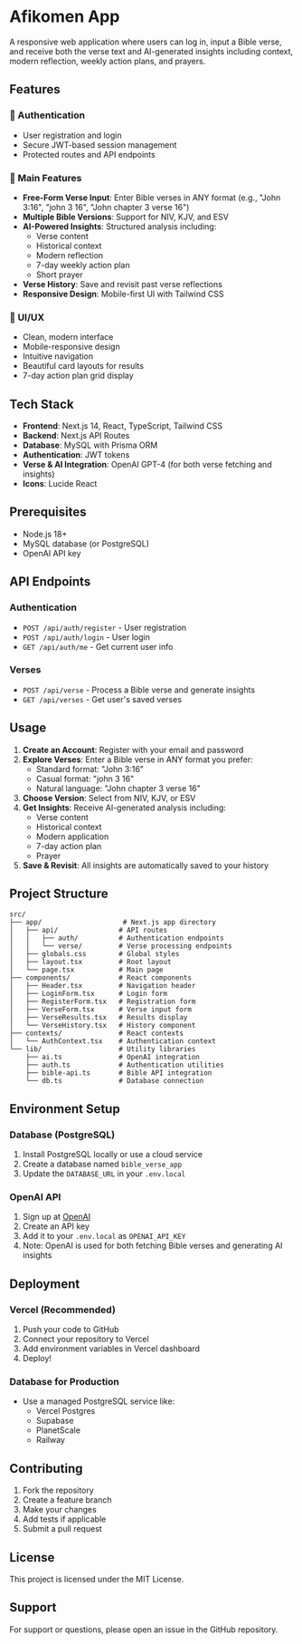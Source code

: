 # Afikomen App

A responsive web application where users can log in, input a Bible verse, and receive both the verse text and AI-generated insights including context, modern reflection, weekly action plans, and prayers.

## Features

### 🔐 Authentication
- User registration and login
- Secure JWT-based session management
- Protected routes and API endpoints

### 📖 Main Features
- **Free-Form Verse Input**: Enter Bible verses in ANY format (e.g., "John 3:16", "john 3 16", "John chapter 3 verse 16")
- **Multiple Bible Versions**: Support for NIV, KJV, and ESV
- **AI-Powered Insights**: Structured analysis including:
  - Verse content
  - Historical context
  - Modern reflection
  - 7-day weekly action plan
  - Short prayer
- **Verse History**: Save and revisit past verse reflections
- **Responsive Design**: Mobile-first UI with Tailwind CSS

### 🎨 UI/UX
- Clean, modern interface
- Mobile-responsive design
- Intuitive navigation
- Beautiful card layouts for results
- 7-day action plan grid display

## Tech Stack

- **Frontend**: Next.js 14, React, TypeScript, Tailwind CSS
- **Backend**: Next.js API Routes
- **Database**: MySQL with Prisma ORM
- **Authentication**: JWT tokens
- **Verse & AI Integration**: OpenAI GPT-4 (for both verse fetching and insights)
- **Icons**: Lucide React

## Prerequisites

- Node.js 18+ 
- MySQL database (or PostgreSQL)
- OpenAI API key

<!-- ## Installation -->
<!-- 
1. **Clone the repository**
   ```bash
   git clone <repository-url>
   cd afikomen
   ```

2. **Install dependencies**
   ```bash
   npm install
   ```

3. **Set up environment variables**
   Create a `.env.local` file in the root directory:
   ```env
   # Database
   DATABASE_URL="mysql://root:root@localhost:3306/bible_verse_app"

   # JWT Secret
   JWT_SECRET="your-super-secret-jwt-key-change-this-in-production"

   # OpenAI API Key (used for both verse fetching and AI insights)
   OPENAI_API_KEY="your-openai-api-key"
   ```

4. **Set up the database**
   ```bash
   # Generate Prisma client
   npx prisma generate
   
   # Run database migrations
   npx prisma migrate dev
   ```

5. **Start the development server**
   ```bash
   npm run dev
   ```

6. **Open your browser**
   Navigate to [http://localhost:3000](http://localhost:3000) -->

## API Endpoints

### Authentication
- `POST /api/auth/register` - User registration
- `POST /api/auth/login` - User login
- `GET /api/auth/me` - Get current user info

### Verses
- `POST /api/verse` - Process a Bible verse and generate insights
- `GET /api/verses` - Get user's saved verses

## Usage

1. **Create an Account**: Register with your email and password
2. **Explore Verses**: Enter a Bible verse in ANY format you prefer:
   - Standard format: "John 3:16"
   - Casual format: "john 3 16" 
   - Natural language: "John chapter 3 verse 16"
3. **Choose Version**: Select from NIV, KJV, or ESV
4. **Get Insights**: Receive AI-generated analysis including:
   - Verse content
   - Historical context
   - Modern application
   - 7-day action plan
   - Prayer
5. **Save & Revisit**: All insights are automatically saved to your history

## Project Structure

```
src/
├── app/                    # Next.js app directory
│   ├── api/               # API routes
│   │   ├── auth/          # Authentication endpoints
│   │   └── verse/         # Verse processing endpoints
│   ├── globals.css        # Global styles
│   ├── layout.tsx         # Root layout
│   └── page.tsx           # Main page
├── components/            # React components
│   ├── Header.tsx         # Navigation header
│   ├── LoginForm.tsx      # Login form
│   ├── RegisterForm.tsx   # Registration form
│   ├── VerseForm.tsx      # Verse input form
│   ├── VerseResults.tsx   # Results display
│   └── VerseHistory.tsx   # History component
├── contexts/              # React contexts
│   └── AuthContext.tsx    # Authentication context
└── lib/                   # Utility libraries
    ├── ai.ts              # OpenAI integration
    ├── auth.ts            # Authentication utilities
    ├── bible-api.ts       # Bible API integration
    └── db.ts              # Database connection
```

## Environment Setup

### Database (PostgreSQL)
1. Install PostgreSQL locally or use a cloud service
2. Create a database named `bible_verse_app`
3. Update the `DATABASE_URL` in your `.env.local`

### OpenAI API
1. Sign up at [OpenAI](https://openai.com)
2. Create an API key
3. Add it to your `.env.local` as `OPENAI_API_KEY`
4. Note: OpenAI is used for both fetching Bible verses and generating AI insights

## Deployment

### Vercel (Recommended)
1. Push your code to GitHub
2. Connect your repository to Vercel
3. Add environment variables in Vercel dashboard
4. Deploy!

### Database for Production
- Use a managed PostgreSQL service like:
  - Vercel Postgres
  - Supabase
  - PlanetScale
  - Railway

## Contributing

1. Fork the repository
2. Create a feature branch
3. Make your changes
4. Add tests if applicable
5. Submit a pull request

## License

This project is licensed under the MIT License.

## Support

For support or questions, please open an issue in the GitHub repository.